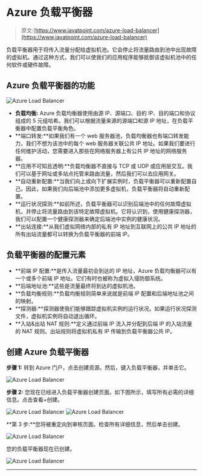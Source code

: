 # Azure 负载平衡器

> 原文:[https://www.javatpoint.com/azure-load-balancer](https://www.javatpoint.com/azure-load-balancer)

负载平衡器用于将传入流量分配给虚拟机池。它会停止将流量路由到池中出现故障的虚拟机。通过这种方式，我们可以使我们的应用程序能够抵御该虚拟机池中的任何软件或硬件故障。

## Azure 负载平衡器的功能

![Azure Load Balancer](../Images/cbe9e8de4534dfb3babfa07671253a3a.png)

*   **负载均衡:** Azure 负载均衡器使用由源 IP、源端口、目的 IP、目的端口和协议组成的 5 元组哈希。我们可以根据流量来源的源端口和源 IP 地址，在负载平衡器中配置负载平衡角色。
*   **端口转发:**如果我们有一个 web 服务器池，负载均衡器也有端口转发能力，我们不想为该池中的每个 web 服务器关联公共 IP 地址。如果我们要进行任何维护活动，您需要进入那些在网络服务器上有公共 IP 地址的网络服务器。
*   **应用不可知且透明:**负载均衡器不直接与 TCP 或 UDP 或应用层交互。我们可以基于网址或多站点托管来路由流量，然后我们可以去应用网关。
*   **自动重新配置:**当我们向上或向下扩展实例时，负载平衡器可以重新配置自己。因此，如果我们向后端池中添加更多虚拟机，负载平衡器将自动重新配置。
*   **运行状况探测:**如前所述，负载平衡器可以识别后端池中的任何故障虚拟机，并停止将流量路由到该特定故障虚拟机。它将认识到，使用健康探测器，我们可以配置一个健康探测器来确定后端池中实例的健康状况。
*   **出站连接:**从我们虚拟网络内部的私有 IP 地址到互联网上的公共 IP 地址的所有出站流量都可以转换为负载平衡器的前端 IP。

## 负载平衡器的配置元素

*   **前端 IP 配置:**是传入流量最初会到达的 IP 地址，Azure 负载均衡器可以有一个或多个前端 IP 地址。它们有时也被称为虚拟入侵防御系统。
*   **后端地址池:**这些是流量最终将到达的虚拟机池。
*   **负载均衡规则:**负载均衡规则简单来说就是前端 IP 配置和后端地址池之间的映射。
*   **探测器:**探测器使我们能够跟踪虚拟机实例的运行状况。如果运行状况探测文件，虚拟机实例将自动退出循环。
*   **入站&出站 NAT 规则:**定义通过前端 IP 流入并分配到后端 IP 的入站流量的 NAT 规则。出站规则将虚拟机私有 IP 传输到负载平衡器公共 IP。

## 创建 Azure 负载平衡器

**步骤 1:** 转到 Azure 门户，点击创建资源。然后，键入负载平衡器，并单击它。

![Azure Load Balancer](../Images/3be164a854cd34b5767fdfee99d66a28.png)

**步骤 2:** 您现在已经进入负载平衡器创建页面。如下图所示，填写所有必需的详细信息。点击查看+创建。

![Azure Load Balancer](../Images/11e1f18ec8318519a5e0e1987a693a18.png)
![Azure Load Balancer](../Images/11599f0987cbade07473b9b413a34ada.png)

**第 3 步:**您将被重定向到审核页面。检查所有详细信息，然后单击创建。

![Azure Load Balancer](../Images/b99d2c5eb87abebc2419d23bc4f72b2e.png)

您的负载平衡器现在已创建。

![Azure Load Balancer](../Images/78e84d16ea0e436b731cd23b4876f7ce.png)

* * *